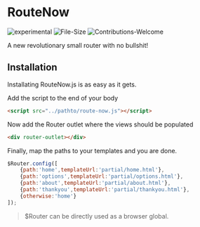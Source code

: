 # RouteNow
![experimental][experimental-badge]
![File-Size][size-image]
![Contributions-Welcome][contributions-url]

A new revolutionary small router with no bullshit!

## Installation
Installating RouteNow.js is as easy as it gets.

Add the script to the end of your body
```html
<script src="../pathto/route-now.js"></script>
```

Now add the Router outlet where the views should be populated
```html
<div router-outlet></div>
```

Finally, map the paths to your templates and you are done.
```js
$Router.config([
    {path:'home',templateUrl:'partial/home.html'},
    {path:'options',templateUrl:'partial/options.html'},
    {path:'about',templateUrl:'partial/about.html'},
    {path:'thankyou',templateUrl:'partial/thankyou.html'},
    {otherwise:'home'}
]);
```
>$Router can be directly used as a browser global. 


[experimental-badge]: https://img.shields.io/badge/Stability-Experimental-orange.svg?style=flat-square
[size-image]: http://img.badgesize.io/akhilarjun/RouteNow/master/js/route-now.min.js.svg?compression=gzip&style=flat-square&label=Minified%20And%20Gzipped%20Size
[contributions-url]: https://img.shields.io/badge/Contributions-Welcome-blue.svg?style=flat-square
